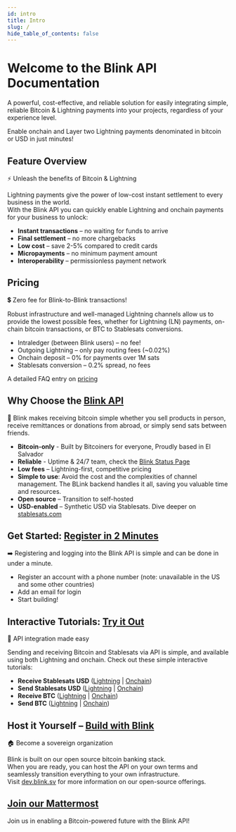 ```yaml
---
id: intro
title: Intro
slug: /
hide_table_of_contents: false
---
```


# Welcome to the Blink API Documentation

A powerful, cost-effective, and reliable solution for easily integrating simple, reliable Bitcoin & Lightning payments into your projects, regardless of your experience level.

Enable onchain and Layer two Lightning payments denominated in bitcoin or USD in just minutes!

## Feature Overview
⚡ Unleash the benefits of Bitcoin & Lightning

Lightning payments give the power of low-cost instant settlement to every business in the world.<br />
With the Blink API you can quickly enable Lightning and onchain payments for your business to unlock:

* **Instant transactions** – no waiting for funds to arrive
* **Final settlement** – no more chargebacks
* **Low cost** – save 2-5% compared to credit cards
* **Micropayments** – no minimum payment amount
* **Interoperability** – permissionless payment network

## Pricing
💲 Zero fee for Blink-to-Blink transactions!

Robust infrastructure and well-managed Lightning channels allow us to provide the lowest possible fees, whether for Lightning (LN) payments, on-chain bitcoin transactions, or BTC to Stablesats conversions.

* Intraledger (between Blink users) – no fee!
* Outgoing Lightning – only pay routing fees (~0.02%)
* Onchain deposit – 0% for payments over 1M sats
* Stablesats conversion – 0.2% spread, no fees

A detailed FAQ entry on [pricing](https://faq.blink.sv/transaction-fees/what-are-the-transaction-fees-for-using-blink-wallet)

## Why Choose the [Blink API](/api/auth)
📖 Blink makes receiving bitcoin simple whether you sell products in person, receive remittances or donations from abroad, or simply send sats between friends.

* **Bitcoin-only** - Built by Bitcoiners for everyone, Proudly based in El Salvador
* **Reliable** - Uptime & 24/7 team, check the [Blink Status Page](https://blink.statuspage.io/)
* **Low fees** – Lightning-first, competitive pricing
* **Simple to use**: Avoid the cost and the complexities of channel management. The BLink backend handles it all, saving you valuable time and resources.
* **Open source** – Transition to self-hosted
* **USD-enabled** – Synthetic USD via Stablesats. Dive deeper on [stablesats.com](https://stablesats.com/)

## Get Started: [Register in 2 Minutes](/api/auth)
➡️ Registering and logging into the Blink API is simple and can be done in under a minute.

* Register an account with a phone number (note: unavailable in the US and some other countries)
* Add an email for login
* Start building!

## Interactive Tutorials: [Try it Out](/api/btc-ln-receive)
🧪 API integration made easy

Sending and receiving Bitcoin and Stablesats via API is simple, and available using both Lightning and onchain. Check out these simple interactive tutorials:
* **Receive Stablesats USD** ([Lightning](/api/usd-ln-receive) | [Onchain](/api/usd-onchain-receive))
* **Send Stablesats USD** ([Lightning](/api/usd-ln-send) | [Onchain](/api/usd-onchain-send))
* **Receive BTC** ([Lightning](/api/btc-ln-receive) | [Onchain](/api/btc-onchain-receive))
* **Send BTC** ([Lightning](/api/btc-ln-send) | [Onchain](/api/btc-onchain-send))

## Host it Yourself – [Build with Blink](/self-host)
🏠 Become a sovereign organization

Blink is built on our open source bitcoin banking stack.<br />
When you are ready, you can host the API on your own terms and seamlessly transition everything to your own infrastructure.<br />
Visit [dev.blink.sv](https://dev.blink.sv) for more information on our open-source offerings.

## [Join our Mattermost](https://chat.blink.sv/)

Join us in enabling a Bitcoin-powered future with the Blink API!
